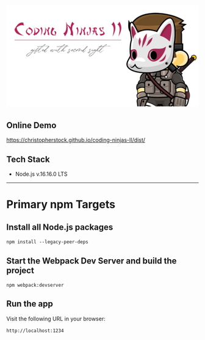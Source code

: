 # ![Coding Ninjas II - gifted with second sight](https://github.com/christopherstock/coding-ninjas-II/raw/master/dist/res/image/promo/badge.jpg)

## Online Demo
https://christopherstock.github.io/coding-ninjas-II/dist/

## Tech Stack
- Node.js v.16.16.0 LTS

---

# Primary npm Targets

## Install all Node.js packages
```
npm install --legacy-peer-deps
```

## Start the Webpack Dev Server and build the project
```
npm webpack:devserver
```

## Run the app
Visit the following URL in your browser:
```
http://localhost:1234
```

